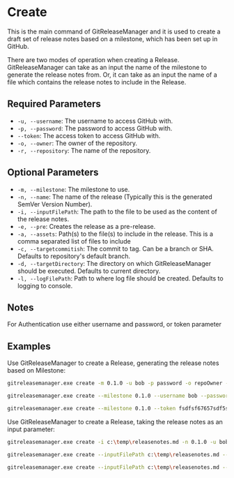 # Create

This is the main command of GitReleaseManager and it is used to create a draft set of release notes based on a milestone, which has been set up in GitHub.

There are two modes of operation when creating a Release.  GitReleaseManager can take as an input the name of the milestone to generate the release notes from.  Or, it can take as an input the name of a file which contains the release notes to include in the Release.

## **Required Parameters**

* `-u, --username`: The username to access GitHub with.
* `-p, --password`: The password to access GitHub with.
* `--token`: The access token to access GitHub with.
* `-o, --owner`: The owner of the repository.
* `-r, --repository`: The name of the repository.

## **Optional Parameters**

* `-m, --milestone`: The milestone to use.
* `-n, --name`: The name of the release (Typically this is the generated SemVer Version Number).
* `-i, --inputFilePath`: The path to the file to be used as the content of the release notes.
* `-e, --pre`: Creates the release as a pre-release.
* `-a, --assets`: Path(s) to the file(s) to include in the release.  This is a comma separated list of files to include
* `-c, --targetcommitish`: The commit to tag. Can be a branch or SHA. Defaults to repository's default branch.
* `-d, --targetDirectory`: The directory on which GitReleaseManager should be executed. Defaults to current directory.
* `-l, --logFilePath`: Path to where log file should be created. Defaults to logging to console.

## **Notes**

For Authentication use either username and password, or token parameter

## **Examples**

Use GitReleaseManager to create a Release, generating the release notes based on Milestone:

```bash
gitreleasemanager.exe create -m 0.1.0 -u bob -p password -o repoOwner -r repo

gitreleasemanager.exe create --milestone 0.1.0 --username bob --password password --owner repoOwner --repository repo

gitreleasemanager.exe create --milestone 0.1.0 --token fsdfsf67657sdf5s7d5f --owner repoOwner --repository repo
```

Use GitReleaseManager to create a Release, taking the release notes as an input parameter:

```bash
gitreleasemanager.exe create -i c:\temp\releasenotes.md -n 0.1.0 -u bob -p password -o repoOwner -r repo

gitreleasemanager.exe create --inputFilePath c:\temp\releasenotes.md --name 0.1.0 --username bob --password password --owner repoOwner --repository repo

gitreleasemanager.exe create --inputFilePath c:\temp\releasenotes.md --name 0.1.0 --token fsdfsf67657sdf5s7d5f --owner repoOwner --repository repo
```